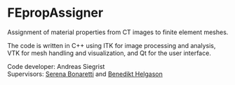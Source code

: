 # FEpropAssigner

Assignment of material properties from CT images to finite element meshes.

The code is written in C++ using ITK for image processing and analysis, VTK for mesh handling and visualization, and Qt for the user interface.

Code developer: Andreas Siegrist   
Supervisors: [Serena Bonaretti](https://sbonaretti.github.io/) and [Benedikt Helgason](http://www.biomech.ethz.ch/the-institute/people/person-detail.MTgyMTAx.TGlzdC8yMzMsLTIwMjg3MDE2MzE=.html) 
